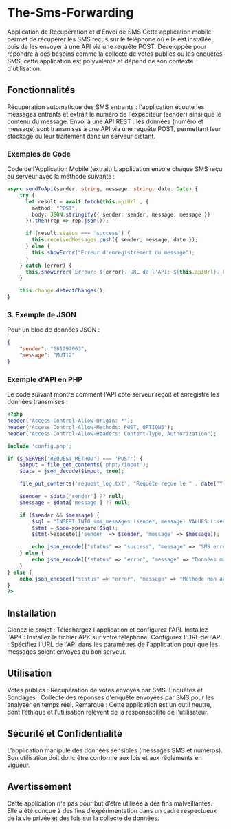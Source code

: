 # The-Sms-Forwarding

Application de Récupération et d'Envoi de SMS
Cette application mobile permet de récupérer les SMS reçus sur le téléphone où elle est installée, puis de les envoyer à une API via une requête POST. Développée pour répondre à des besoins comme la collecte de votes publics ou les enquêtes SMS, cette application est polyvalente et dépend de son contexte d'utilisation.

## Fonctionnalités

Récupération automatique des SMS entrants : l'application écoute les messages entrants et extrait le numéro de l'expéditeur (sender) ainsi que le contenu du message.
Envoi à une API REST : les données (numéro et message) sont transmises à une API via une requête POST, permettant leur stockage ou leur traitement dans un serveur distant.

### Exemples de Code

Code de l'Application Mobile (extrait)
L'application envoie chaque SMS reçu au serveur avec la méthode suivante :

```typescript
async sendToApi(sender: string, message: string, date: Date) {
    try {
      let result = await fetch(this.apiUrl , {
        method: "POST",
        body: JSON.stringify({ sender: sender, message: message })
      }).then(rep => rep.json());

      if (result.status === 'success') {
        this.receivedMessages.push({ sender, message, date });
      } else {
        this.showError("Erreur d'enregistrement du message");
      }
    } catch (error) {
      this.showError(`Erreur: ${error}. URL de l'API: ${this.apiUrl}. Expéditeur: ${sender}. Message: ${message}`);
    }

    this.change.detectChanges();
}

```
### 3. Exemple de JSON

Pour un bloc de données JSON :

```json
{
    "sender": "681297063",
    "message": "MUT12"
}
```

### Exemple d'API en PHP

Le code suivant montre comment l'API côté serveur reçoit et enregistre les données transmises :

```PHP
<?php
header("Access-Control-Allow-Origin: *");
header("Access-Control-Allow-Methods: POST, OPTIONS");
header("Access-Control-Allow-Headers: Content-Type, Authorization");

include 'config.php';

if ($_SERVER['REQUEST_METHOD'] === 'POST') {
    $input = file_get_contents('php://input');
    $data = json_decode($input, true);

    file_put_contents('request_log.txt', "Requête reçue le " . date('Y-m-d H:i:s') . " :\n" . $input . "\n\n", FILE_APPEND);

    $sender = $data['sender'] ?? null;
    $message = $data['message'] ?? null;

    if ($sender && $message) {
        $sql = "INSERT INTO sms_messages (sender, message) VALUES (:sender, :message)";
        $stmt = $pdo->prepare($sql);
        $stmt->execute(['sender' => $sender, 'message' => $message]);

        echo json_encode(["status" => "success", "message" => "SMS enregistré"]);
    } else {
        echo json_encode(["status" => "error", "message" => "Données manquantes"]);
    }
} else {
    echo json_encode(["status" => "error", "message" => "Méthode non autorisée"]);
}
?>


```






## Installation

Clonez le projet : Téléchargez l'application et configurez l'API.
Installez l'APK : Installez le fichier APK sur votre téléphone.
Configurez l'URL de l'API : Spécifiez l'URL de l'API dans les paramètres de l'application pour que les messages soient envoyés au bon serveur.

## Utilisation

Votes publics : Récupération de votes envoyés par SMS.
Enquêtes et Sondages : Collecte des réponses d'enquête envoyées par SMS pour les analyser en temps réel.
Remarque : Cette application est un outil neutre, dont l’éthique et l’utilisation relèvent de la responsabilité de l'utilisateur.

## Sécurité et Confidentialité

L'application manipule des données sensibles (messages SMS et numéros). Son utilisation doit donc être conforme aux lois et aux règlements en vigueur.

## Avertissement

Cette application n'a pas pour but d’être utilisée à des fins malveillantes. Elle a été conçue à des fins d’expérimentation dans un cadre respectueux de la vie privée et des lois sur la collecte de données.

